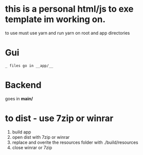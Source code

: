 # this is a personal html/js to exe template im working on.
 to use must use yarn and run yarn on root and app directories
# Gui 
    _ files go in __app/__
# Backend
goes in __main/__

# to dist - use 7zip or winrar
1. build app
2. open dist with 7zip or winrar
3. replace and overite the resources folder with ./build/resources
4. close winrar or 7zip